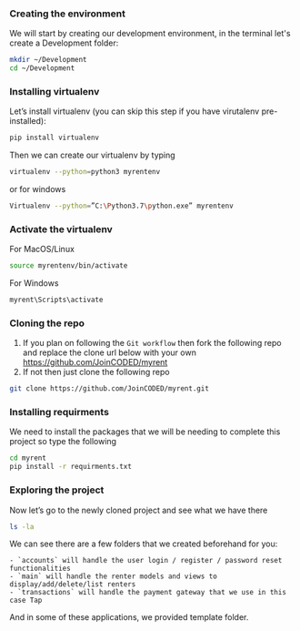 ### Creating the environment

We will start by creating our development environment, in the terminal let's create a Development folder:

```bash
mkdir ~/Development
cd ~/Development
```

### Installing virtualenv

Let’s install virtualenv (you can skip this step if you have virutalenv pre-installed):

```bash
pip install virtualenv
```

Then we can create our virtualenv by typing

```bash
virtualenv --python=python3 myrentenv
```

or for windows

```bash
Virtualenv --python=”C:\Python3.7\python.exe” myrentenv
```

### Activate the virtualenv

For MacOS/Linux

```bash
source myrentenv/bin/activate
```

For Windows

```bash
myrent\Scripts\activate
```

### Cloning the repo

1. If you plan on following the `Git workflow` then fork the following repo and replace the clone url below with your own https://github.com/JoinCODED/myrent
2. If not then just clone the following repo 

```bash
git clone https://github.com/JoinCODED/myrent.git
```

### Installing requirments

We need to install the packages that we will be needing to complete this project so type the following
```bash
cd myrent
pip install -r requirments.txt
```

### Exploring the project

Now let’s go to the newly cloned project and see what we have there

```bash
ls -la
```

We can see there are a few folders that we created beforehand for you:

    - `accounts` will handle the user login / register / password reset functionalities
    - `main` will handle the renter models and views to display/add/delete/list renters
    - `transactions` will handle the payment gateway that we use in this case Tap

And in some of these applications, we provided template folder.

